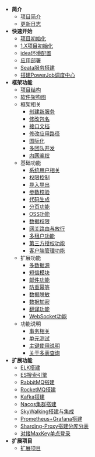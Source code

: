 <!-- _sidebar.md -->

* **简介**
  * [项目简介](/ruoyi-cloud-plus/home.md)
  * [更新日志](/ruoyi-cloud-plus/changlog.md)
* **快速开始**
  * [项目初始化](/ruoyi-cloud-plus/quickstart/init.md)
  * [1.X项目初始化](/ruoyi-cloud-plus/quickstart/1.Xinit.md)
  * [idea环境配置](/ruoyi-cloud-plus/quickstart/idea_environment.md)
  * [应用部署](/ruoyi-cloud-plus/quickstart/deploy.md)
  * [Seata服务搭建](/ruoyi-cloud-plus/quickstart/seata.md)
  * [搭建PowerJob调度中心](/ruoyi-cloud-plus/quickstart/power_job_init.md)
* **框架功能**
  * [项目结构](/ruoyi-cloud-plus/framework/tree.md)
  * [软件架构图](/ruoyi-cloud-plus/framework/architecture_diagram.md)
  * 框架相关
    * [创建新服务](/ruoyi-cloud-plus/framework/association/new_module.md)
    * [修改包名](/ruoyi-cloud-plus/framework/association/update_package_name.md)
    * [接口文档](/ruoyi-cloud-plus/framework/association/doc.md)
    * [修改应用路径](/ruoyi-cloud-plus/framework/association/update_url.md)
    * [国际化](/ruoyi-cloud-plus/framework/association/i18n.md)
    * [多团队开发](/ruoyi-cloud-plus/framework/association/collaboration.md)
    * [内网鉴权](/ruoyi-cloud-plus/framework/association/inner_authentication.md)
  * 基础功能
    * [系统用户相关](/ruoyi-cloud-plus/framework/basic/user.md)
    * [权限控制](/ruoyi-cloud-plus/framework/basic/permissions_control.md)
    * [导入导出](/ruoyi-cloud-plus/framework/basic/export.md)
    * [参数校验](/ruoyi-cloud-plus/framework/basic/param_check.md)
    * [代码生成](/ruoyi-cloud-plus/framework/basic/code_generate.md)
    * [分页功能](/ruoyi-cloud-plus/framework/basic/page.md)
    * [OSS功能](/ruoyi-cloud-plus/framework/basic/oss.md)
    * [数据权限](/ruoyi-cloud-plus/framework/basic/permissions.md)
    * [网关路由与放行](/ruoyi-cloud-plus/framework/basic/router_release.md)
    * [多租户功能](/ruoyi-cloud-plus/framework/basic/tenant.md)
    * [第三方授权功能](/ruoyi-cloud-plus/framework/basic/social.md)
    * [客户端管理功能](/ruoyi-cloud-plus/framework/basic/client.md)
  * 扩展功能
    * [多数据源](/ruoyi-cloud-plus/framework/extend/dynamic_datasource.md)
    * [短信模块](/ruoyi-cloud-plus/framework/extend/sms.md)
    * [邮件功能](/ruoyi-cloud-plus/framework/extend/mail.md)
    * [防重幂等](/ruoyi-cloud-plus/framework/extend/idempotent.md)
    * [数据脱敏](/ruoyi-cloud-plus/framework/extend/sensitive.md)
    * [数据加密](/ruoyi-cloud-plus/framework/extend/encrypt.md)
    * [翻译功能](/ruoyi-cloud-plus/framework/extend/translation.md)
    * [WebSocket功能](/ruoyi-cloud-plus/framework/extend/websocket.md)
  * 功能说明
    * [事务相关](/ruoyi-cloud-plus/framework/explain/transaction.md)
    * [单元测试](/ruoyi-cloud-plus/framework/explain/test.md)
    * [主键使用说明](/ruoyi-cloud-plus/framework/explain/key.md)
    * [关于多表查询](/ruoyi-cloud-plus/framework/explain/about_join.md)
* **扩展功能**
  * [ELK搭建](/ruoyi-cloud-plus/extend-function/elk.md)
  * [ES搜索引擎](/ruoyi-cloud-plus/extend-function/es.md)
  * [RabbitMQ搭建](/ruoyi-cloud-plus/extend-function/rabbitmq.md)
  * [RocketMQ搭建](/ruoyi-cloud-plus/extend-function/rocketmq.md)
  * [Kafka搭建](/ruoyi-cloud-plus/extend-function/kafka.md)
  * [Nacos集群搭建](/ruoyi-cloud-plus/extend-function/nacos.md)
  * [SkyWalking搭建与集成](/ruoyi-cloud-plus/extend-function/skywalking.md)
  * [Prometheus+Grafana搭建](/ruoyi-cloud-plus/extend-function/prometheus_grafana.md)
  * [Sharding-Proxy搭建分库分表](/ruoyi-cloud-plus/extend-function/shardingproxy.md)
  * [对接MaxKey单点登录](/ruoyi-cloud-plus/extend-function/maxkey.md)
* **扩展项目**
  * [扩展项目](/ruoyi-cloud-plus/extend-project/list.md)